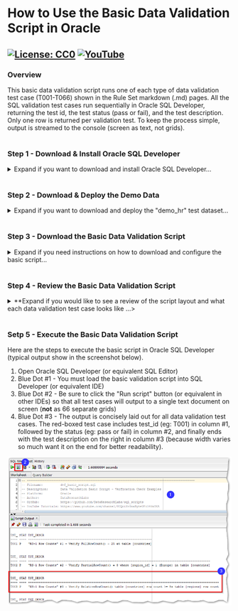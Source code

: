 # How to Use the Basic Data Validation Script in Oracle
[![License: CC0](https://img.shields.io/badge/License-CC0-red)](LICENSE "Creative Commons Zero License by DataResearchLabs (effectively = Public Domain")
[![YouTube](https://img.shields.io/badge/YouTube-DataResearchLabs-brightgreen)](http://www.DataResearchLabs.com)
---

### Overview
This basic data validation script runs one of each type of data validation test case (T001-T066) shown in the Rule Set markdown (.md) pages.  All the SQL validation test cases run sequentially in Oracle SQL Developer, returning the test id, the test status (pass or fail), and the test description.  Only one row is returned per validation test. To keep the process simple, output is streamed to the console (screen as text, not grids).
<br><br>

### Step 1 - Download & Install Oracle SQL Developer
<details><summary>Expand if you want to download and install Oracle SQL Developer...</summary>
   
1. Oracle provides a powerful SQL editor named "Oracle SQL Developer" for free download and use.  
2. If it is not already installed on your machine (and you're not using another database IDE like Toad), then download from <b>[here](https://www.oracle.com/tools/downloads/sqldev-downloads.html)</b> and install, following the prompts.
</details>
<br>

### Step 2 - Download & Deploy the Demo Data
<details><summary>Expand if you want to download and deploy the "demo_hr" test dataset...</summary>

If you'd like to run the test script as-is first, before copy-pasting the concepts out and applying to yuor own databases, then you will need to download and deploy the demo_hr test dataset.
1. Download the "demo_hr" schema / table definitions from <b>[here](https://raw.githubusercontent.com/DataResearchLabs/sql_scripts/main/oracle/data_validation_framework/demo_data/demo_hr_01_create_tables.sql)</b>.
2. Run the script on an Oracle server and database where you have permissions (local is fine too).
3. Download the "demo_hr" test data population script from <b>[here](https://raw.githubusercontent.com/DataResearchLabs/sql_scripts/main/oracle/data_validation_framework/demo_data/demo_hr_02_populate_tables.sql)</b>.
4. Run the script on the same Oracle server and database.
5. Using Oracle SQL Developer (or equivalent SQL IDE), confirm that the tables exist and the data is populated.
</details>
<br>

### Step 3 - Download the Basic Data Validation Script
<details><summary>Expand if you need instructions on how to download and configure the basic script...</summary>
   
1. Download the basic validation script from <b>[here](https://raw.githubusercontent.com/DataResearchLabs/sql_scripts/main/oracle/data_validation_framework/sql_scripts/dvf_basic_script.sql)</b>.
2. Pick an appropriate directory in which to save the script.  Open your SQL Editor pointing to the appropriate Oracle Server and demo_hr schema.
</details>
<br>

### Step 4 - Review the Basic Data Validation Script
<details><summary>**Expand if you would like to see a review of the script layout and what each data validation test case looks like ...></summary>

The script currently consists of 1,064 lines of SQL code broken down as follows:
* Lines 1-44 are the comment block header, containing notes and definitions
* Lines 45-1,064 are the 66 individual example validation test cases (written as SQL SELECTs)

A typical data validation test has SQL code that looks something like this: <br>  

<img src="https://github.com/DataResearchLabs/sql_scripts/blob/main/img/04_data_val_oracle_example_test_case_sql_code.png">

This test case validates that no carriage return (CR) or line feed (LF) characters exist in the last_name column across all rows. 

Notice the following aspects of the SQL code:
1. Each data validation test case is written as one or more SQL SELECT statements.

2. There is one (or more) **inner queries**  (lines 453-459 above)
    * These return many detail rows with business validation logic applied.  
    * The columns returned vary by validation test case, but typically have a primary key or unique key value returned so you can easily identify which row faile
    * There is also always a status field returned with a unique rejection code (eg: REJ-01 above) with the expected result (no CR or LFs), and the actual result including the position of the bad character in the source field.
    * Note that you can highlight and run just the inner query SELECT(s) to see all relevant rows with specific failure details    

3. There is one **outer query** (lines 449-452 and 461-462)
    * It rolls all the detail rows up to a single summary row with pass or fail judgment.
    * It returns column **tst_id** - the test ID (hard-coded when write script)
    * It returns column **status** - the test result (re-calculated with every test run).  Usually "P" for pass or "FAIL"...or add your own such as "WARN", "SKIP", or "BLOCK"
    * It returns column **tst_dscr** - the data validation test description (hard-coded when write script)
</details>
<br>

### Setp 5 - Execute the Basic Data Validation Script
Here are the steps to execute the basic script in Oracle SQL Developer (typical output show in the screenshot below).  
1. Open Oracle SQL Developer (or equivalent SQL Editor)
2. Blue Dot #1 - You must load the basic validation script into SQL Developer (or equivalent IDE)
3. Blue Dot #2 - Be sure to click the "Run script" button (or equivalent in other IDEs) so that all test cases will output to a single text document on screen (**not** as 66 separate grids)
4. Blue Dot #3 - The output is concisely laid out for all data validation test cases.  The red-boxed test case includes test_id (eg: T001) in column #1, followed by the status (eg: pass or fail) in column #2, and finally ends with the test description on the right in column #3 (because width varies so much want it on the end for better readability).
<img src="https://github.com/DataResearchLabs/sql_scripts/blob/main/img/05_data_val_oracle_run_results1.png">


